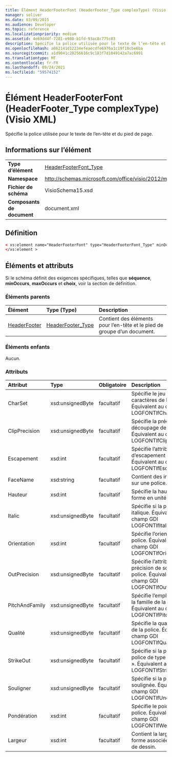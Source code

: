 ```yaml
---
title: Élément HeaderFooterFont (HeaderFooter_Type complexType) (Visio XML)
manager: soliver
ms.date: 03/09/2015
ms.audience: Developer
ms.topic: reference
ms.localizationpriority: medium
ms.assetid: 4e69dd4f-7281-e988-b1fd-93ac8c775c03
description: Spécifie la police utilisée pour le texte de l’en-tête et du pied de page.
ms.openlocfilehash: a862141d12234efeaecdfe6976a1c19f18cbe6ba
ms.sourcegitcommit: a1d9041c20256616c9c183f7d1049142a7ac6991
ms.translationtype: MT
ms.contentlocale: fr-FR
ms.lasthandoff: 09/24/2021
ms.locfileid: "59574152"
---
```

# <a name="headerfooterfont-element-headerfooter_type-complextype-visio-xml"></a>Élément HeaderFooterFont (HeaderFooter_Type complexType) (Visio XML)

Spécifie la police utilisée pour le texte de l’en-tête et du pied de page.
  
## <a name="element-information"></a>Informations sur l’élément

|||
|:-----|:-----|
|**Type d’élément** <br/> |[HeaderFooterFont_Type](headerfooterfont_type-complextypevisio-xml.md) <br/> |
|**Namespace** <br/> |http://schemas.microsoft.com/office/visio/2012/main  <br/> |
|**Fichier de schéma** <br/> |VisioSchema15.xsd  <br/> |
|**Composants de document** <br/> |document.xml  <br/> |
   
## <a name="definition"></a>Définition

```XML
< xs:element name="HeaderFooterFont" type="HeaderFooterFont_Type" minOccurs="0" maxOccurs="1" >
</xs:element >
```

## <a name="elements-and-attributes"></a>Éléments et attributs

Si le schéma définit des exigences spécifiques, telles que **séquence**, **minOccurs**, **maxOccurs** et **choix**, voir la section de définition. 
  
### <a name="parent-elements"></a>Éléments parents

|**Élément**|**Type (Type)**|**Description**|
|:-----|:-----|:-----|
|[HeaderFooter](headerfooter-element-visiodocument_type-complextypevisio-xml.md) <br/> |[HeaderFooter_Type](headerfooter_type-complextypevisio-xml.md) <br/> |Contient des éléments pour l’en-tête et le pied de groupe d’un document.  <br/> |
   
### <a name="child-elements"></a>Éléments enfants

Aucun.
  
### <a name="attributes"></a>Attributs

|**Attribut**|**Type**|**Obligatoire**|**Description**|**Valeurs possibles**|
|:-----|:-----|:-----|:-----|:-----|
|CharSet  <br/> |xsd:unsignedByte  <br/> |facultatif  <br/> |Spécifie le jeu de caractères de la police. Équivalent au champ GDI LOGFONTlfCharSet.  <br/> |Valeurs du type xsd:unsignedByte.  <br/> |
|ClipPrecision  <br/> |xsd:unsignedByte  <br/> |facultatif  <br/> |Spécifie la précision de découpage de la police. Équivalent au champ GDI LOGFONTlfClipPrecision.  <br/> |Valeurs du type xsd:unsignedByte.  <br/> |
|Escapement  <br/> |xsd:int  <br/> |facultatif  <br/> |Spécifie l’attribut d’escapement de la police. Équivalent au champ GDI LOGFONTlfEscapement.  <br/> |Valeurs du type xsd:int.  <br/> |
|FaceName  <br/> |xsd:string  <br/> |facultatif  <br/> |Contient des informations sur une police.  <br/> |Valeurs du type xsd:string.  <br/> |
|Hauteur  <br/> |xsd:int  <br/> |facultatif  <br/> |Spécifie la hauteur de la forme en unités de dessin.  <br/> |Valeurs du type xsd:int.  <br/> |
|Italic  <br/> |xsd:unsignedByte  <br/> |facultatif  <br/> |Spécifie si la police est en italique. Équivalent au champ GDI LOGFONTlfItalic.  <br/> |Valeurs du type xsd:unsignedByte.  <br/> |
|Orientation  <br/> |xsd:int  <br/> |facultatif  <br/> |Spécifie l’orientation de la police. Équivalent au champ GDI LOGFONTlfOrientation.  <br/> |Valeurs du type xsd:int.  <br/> |
|OutPrecision  <br/> |xsd:unsignedByte  <br/> |facultatif  <br/> |Spécifie l’attribut de précision de sortie de la police. Équivalent au champ GDI LOGFONTlfOutPrecision.  <br/> |Valeurs du type xsd:unsignedByte.  <br/> |
|PitchAndFamily  <br/> |xsd:unsignedByte  <br/> |facultatif  <br/> |Spécifie l’emplacement et la famille de la police. Équivalent au champ GDI LOGFONTlfPitchAndFamily.  <br/> |Valeurs du type xsd:unsignedByte.  <br/> |
|Qualité  <br/> |xsd:unsignedByte  <br/> |facultatif  <br/> |Spécifie la qualité de sortie de la police. Équivalent au champ GDI LOGFONTlfQuality.  <br/> |Valeurs du type xsd:unsignedByte.  <br/> |
|StrikeOut  <br/> |xsd:unsignedByte  <br/> |facultatif  <br/> |Spécifie si la police est une police de type « strikeout ». Équivalent au champ GDI LOGFONTlfStrikeOut.  <br/> |Valeurs du type xsd:unsignedByte.  <br/> |
|Souligner  <br/> |xsd:unsignedByte  <br/> |facultatif  <br/> |Spécifie si la police est soulignée. Équivalent au champ GDI LOGFONTlfUnderline.  <br/> |Valeurs du type xsd:unsignedByte.  <br/> |
|Pondération  <br/> |xsd:int  <br/> |facultatif  <br/> |Spécifie le poids de la police. Équivalent au champ GDI LOGFONTlfWeight.  <br/> |Valeurs du type xsd:int.  <br/> |
|Largeur  <br/> |xsd:int  <br/> |facultatif  <br/> |Contient la largeur de la forme associée en unités de dessin.  <br/> |Valeurs du type xsd:int.  <br/> |
   


